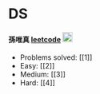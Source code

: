 # DS

#### 孫唯真  [leetcode](https://leetcode-cn.com/u/qing-tian-5/)  <img src="https://raw.githubusercontent.com/MartinHeinz/MartinHeinz/master/wave.gif" width="20px">

* Problems solved: [[1]]
* Easy: [[2]]
* Medium: [[3]]
* Hard: [[4]]
